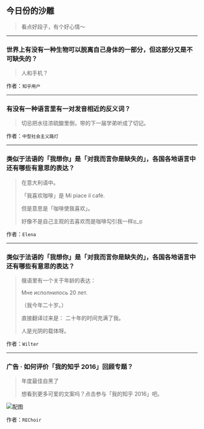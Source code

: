 ## 今日份的沙雕

> 看点好段子，有个好心情～


 
---

### 世界上有没有一种生物可以脱离自己身体的一部分，但这部分又是不可缺失的？

> 人和手机？


作者：`知乎用户`

---

### 有没有一种语言里有一对发音相近的反义词？

> 切忌把水往浓硫酸里倒，带的下一届学弟听成了切记。


作者：`中型社会主义路灯`

---

### 类似于法语的「我想你」是「对我而言你是缺失的」，各国各地语言中还有哪些有意思的表达？

> 在意大利语中。
> 
> 「我喜欢咖啡」是 Mi piace il cafè.
> 
> 但是意思是「咖啡使我喜欢」。
> 
> 好像不是自己主观的去喜欢而是咖啡勾引我一样ಥ_ಥ


作者：`Elena`

---

### 类似于法语的「我想你」是「对我而言你是缺失的」，各国各地语言中还有哪些有意思的表达？

> 俄语里有一个关于年龄的表达：
> 
> Мне исполнилось 20 лет.
> 
> （我今年二十岁。）
> 
> 直接翻译过来是： 二十年的时间充满了我。
> 
> 人是光阴的载体呀。


作者：`Wilter`

---

### 广告 · 如何评价「我的知乎 2016」回顾专题？

> 年度最佳自黑了
> 
> 想看到更多可爱的文案吗？点击参与「我的知乎 2016」吧。



![配图](http://pic3.zhimg.com/70/v2-3e4eb25014f974fd9180a32ab1da876a_b.jpg)


作者：`REChoir`